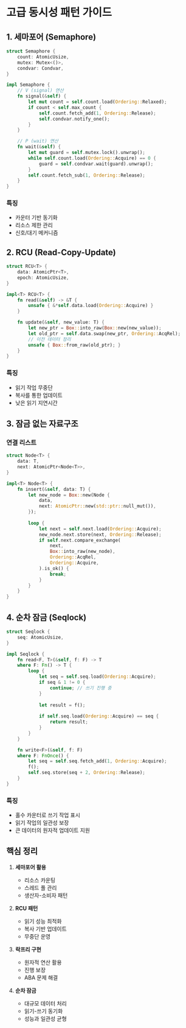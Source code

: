 # 고급 동시성 패턴 가이드

## 1. 세마포어 (Semaphore)
```rust
struct Semaphore {
    count: AtomicUsize,
    mutex: Mutex<()>,
    condvar: Condvar,
}

impl Semaphore {
    // V (signal) 연산
    fn signal(&self) {
        let mut count = self.count.load(Ordering::Relaxed);
        if count < self.max_count {
            self.count.fetch_add(1, Ordering::Release);
            self.condvar.notify_one();
        }
    }

    // P (wait) 연산
    fn wait(&self) {
        let mut guard = self.mutex.lock().unwrap();
        while self.count.load(Ordering::Acquire) == 0 {
            guard = self.condvar.wait(guard).unwrap();
        }
        self.count.fetch_sub(1, Ordering::Release);
    }
}
```

### 특징
- 카운터 기반 동기화
- 리소스 제한 관리
- 신호/대기 메커니즘

## 2. RCU (Read-Copy-Update)
```rust
struct RCU<T> {
    data: AtomicPtr<T>,
    epoch: AtomicUsize,
}

impl<T> RCU<T> {
    fn read(&self) -> &T {
        unsafe { &*self.data.load(Ordering::Acquire) }
    }

    fn update(&self, new_value: T) {
        let new_ptr = Box::into_raw(Box::new(new_value));
        let old_ptr = self.data.swap(new_ptr, Ordering::AcqRel);
        // 이전 데이터 정리
        unsafe { Box::from_raw(old_ptr); }
    }
}
```

### 특징
- 읽기 작업 무중단
- 복사를 통한 업데이트
- 낮은 읽기 지연시간

## 3. 잠금 없는 자료구조

### 연결 리스트
```rust
struct Node<T> {
    data: T,
    next: AtomicPtr<Node<T>>,
}

impl<T> Node<T> {
    fn insert(&self, data: T) {
        let new_node = Box::new(Node {
            data,
            next: AtomicPtr::new(std::ptr::null_mut()),
        });
        
        loop {
            let next = self.next.load(Ordering::Acquire);
            new_node.next.store(next, Ordering::Release);
            if self.next.compare_exchange(
                next,
                Box::into_raw(new_node),
                Ordering::AcqRel,
                Ordering::Acquire,
            ).is_ok() {
                break;
            }
        }
    }
}
```

## 4. 순차 잠금 (Seqlock)
```rust
struct Seqlock {
    seq: AtomicUsize,
}

impl Seqlock {
    fn read<F, T>(&self, f: F) -> T 
    where F: Fn() -> T {
        loop {
            let seq = self.seq.load(Ordering::Acquire);
            if seq & 1 != 0 {
                continue; // 쓰기 진행 중
            }
            
            let result = f();
            
            if self.seq.load(Ordering::Acquire) == seq {
                return result;
            }
        }
    }

    fn write<F>(&self, f: F)
    where F: FnOnce() {
        let seq = self.seq.fetch_add(1, Ordering::Acquire);
        f();
        self.seq.store(seq + 2, Ordering::Release);
    }
}
```

### 특징
- 홀수 카운터로 쓰기 작업 표시
- 읽기 작업의 일관성 보장
- 큰 데이터의 원자적 업데이트 지원

## 핵심 정리

1. **세마포어 활용**
   - 리소스 카운팅
   - 스레드 풀 관리
   - 생산자-소비자 패턴

2. **RCU 패턴**
   - 읽기 성능 최적화
   - 복사 기반 업데이트
   - 무중단 운영

3. **락프리 구현**
   - 원자적 연산 활용
   - 진행 보장
   - ABA 문제 해결

4. **순차 잠금**
   - 대규모 데이터 처리
   - 읽기-쓰기 동기화
   - 성능과 일관성 균형